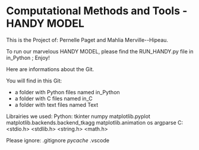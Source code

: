 # Computational Methods and Tools - HANDY MODEL

This is the Project of: Pernelle Paget and Mahlia Merville--Hipeau.

To run our marvelous HANDY MODEL, please find the RUN_HANDY.py file in in_Python ; 
Enjoy!


Here are informations about the Git.

You will find in this Git:
- a folder with Python files named in_Python
- a folder with C files named in_C
- a folder with text files named Text

Librairies we used:
            Python:
tkinter
numpy
matplotlib.pyplot
matplotlib.backends.backend_tkagg
matplotlib.animation
os
argparse
            C:
<stdio.h>
<stdlib.h>
<string.h>
<math.h>

Please ignore:
.gitignore
_pycache_
.vscode